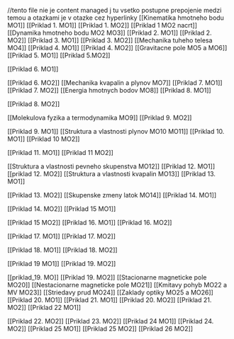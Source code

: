 //tento file nie je content managed j tu vsetko postupne prepojenie medzi temou a otazkami je v otazke cez hyperlinky
[[Kinematika hmotneho bodu MO1]]
[[Priklad 1. MO1]]
[[Priklad 1. MO2]]
[[Priklad 1 MO2 nacrt]]
[[Dynamika hmotneho bodu MO2 MO3]]
[[Priklad 2. MO1]]
[[Priklad 2. MO2]]
[[Priklad 3. MO1]]
[[Priklad 3. MO2]]
[[Mechanika tuheho telesa MO4]]
[[Priklad 4. MO1]]
[[Priklad 4. MO2]]
[[Gravitacne pole MO5 a MO6]]
[[Priklad 5. MO1]]
[[Priklad 5.MO2]]

[[Priklad 6. MO1]]

[[Priklad 6. MO2]]
[[Mechanika kvapalin a plynov MO7]]
[[Priklad 7. MO1]]
[[Priklad 7. MO2]]
[[Energia hmotnych bodov MO8]]
[[Priklad 8. MO1]]

[[Priklad 8. MO2]]

[[Molekulova fyzika a termodynamika MO9]]
[[Priklad 9. MO2]]


[[Priklad 9. MO1]]
[[Struktura a vlastnosti plynov MO10 MO11]]
[[Priklad 10. MO1]]
[[Priklad 10 MO2]]

[[Priklad 11. MO1]]
[[Priklad 11 MO2]]

[[Struktura a vlastnosti pevneho skupenstva MO12]]
[[Priklad 12. MO1]]
[[priklad 12. MO2]]
[[Struktura  a vlastnosti kvapalin MO13]]
[[Priklad 13. MO1]]

[[Priklad 13. MO2]]
[[Skupenske zmeny latok MO14]]
[[Priklad 14. MO1]]

[[Priklad 14. MO2]]
[[Priklad 15 MO1]]

[[Priklad 15 MO2]]
[[Priklad 16. MO1]]
[[Priklad 16. MO2]]

[[Priklad 17. MO1]]
[[Priklad 17. MO2]]

[[Priklad 18. MO1]]
[[Priklad 18. MO2]]

[[Priklad 19 MO1]]
[[Priklad 19. MO2]]



[[priklad_19. MO]]
[[Priklad 19. MO2]]
[[Stacionarne magneticke pole MO20]]
[[Nestacionarne magneticke pole MO21]]
[[Kmitavy pohyb MO22 a MV MO23]]
[[Striedavy prud MO24]]
[[Zaklady optiky MO25 a MO26]]
[[Priklad 20. MO1]]
[[Priklad 21. MO1]]
[[Priklad 20. MO2]]
[[Priklad 21. MO2]]
[[Priklad 22 MO1]]

[[Priklad 22. MO2]]
[[Priklad 23. MO2]]
[[Priklad 24 MO1]]
[[Priklad 24. MO2]]
[[Priklad 25 MO1]]
[[Priklad 25 MO2]]
[[Priklad 26 MO2]]



